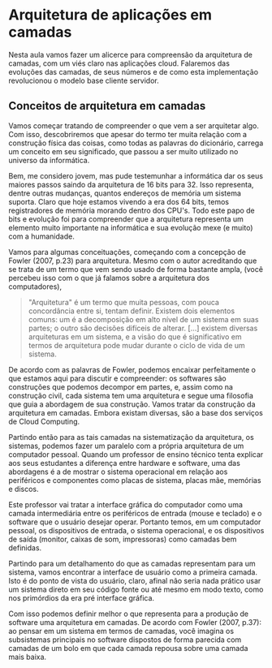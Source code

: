 # Arquitetura de aplicações em camadas

Nesta aula vamos fazer um alicerce para compreensão da arquitetura de camadas, com um viés claro nas aplicações cloud. Falaremos das evoluções das camadas, de seus números e de como esta implementação revolucionou o modelo base cliente servidor.

## Conceitos de arquitetura em camadas

Vamos começar tratando de compreender o que vem a ser arquitetar algo. Com isso, descobriremos que apesar do termo ter muita relação com a construção física das coisas, como todas as palavras do dicionário, carrega um conceito em seu significado, que passou a ser muito utilizado no universo da informática.

Bem, me considero jovem, mas pude testemunhar a informática dar os seus maiores passos saindo da arquitetura de 16 bits para 32. Isso representa, dentre outras mudanças, quantos endereços de memória um sistema suporta. Claro que hoje estamos vivendo a era dos 64 bits, temos registradores de memória morando dentro dos CPU's. Todo este papo de bits e evolução foi para compreender que a arquitetura representa um elemento muito importante na informática e sua evolução mexe (e muito) com a humanidade.

Vamos para algumas conceituações, começando com a concepção de Fowler (2007, p.23) para arquitetura. Mesmo com o autor acreditando que se trata de um termo que vem sendo usado de forma bastante ampla, (você percebeu isso com o que já falamos sobre a arquitetura dos computadores),

> "Arquitetura" é um termo que muita pessoas, com pouca concordância entre si, tentam definir. Existem dois elementos comuns: um é a decomposição em alto nível de um sistema em suas partes; o outro são decisões difíceis de alterar. [...] existem diversas arquiteturas em um sistema, e a visão do que é significativo em termos de arquitetura pode mudar durante o ciclo de vida de um sistema.

De acordo com as palavras de Fowler, podemos encaixar perfeitamente o que estamos aqui para discutir e compreender: os softwares são construções que podemos decompor em partes, e, assim como na construção civil, cada sistema tem uma arquitetura e segue uma filosofia que guia a abordagem de sua construção. Vamos tratar da construção da arquitetura em camadas. Embora existam diversas, são a base dos serviços de Cloud Computing.

Partindo então para as tais camadas na sistematização da arquitetura, os sistemas, podemos fazer um paralelo com a própria arquitetura de um computador pessoal. Quando um professor de ensino técnico tenta explicar aos seus estudantes a diferença entre hardware e software, uma das abordagens é a de mostrar o sistema operacional em relação aos periféricos e componentes como placas de sistema, placas mãe, memórias e discos.

Este professor vai tratar a interface gráfica do computador como uma camada intermediária entre os periféricos de entrada (mouse e teclado) e o software que o usuário desejar operar. Portanto temos, em um computador pessoal, os dispositivos de entrada, o sistema operacional, e os dispositivos de saída (monitor, caixas de som, impressoras) como camadas bem definidas.

Partindo para um detalhamento do que as camadas representam para um sistema, vamos encontrar a interface de usuário como a primeira camada. Isto é do ponto de vista do usuário, claro, afinal não seria nada prático usar um sistema direto em seu código fonte ou até mesmo em modo texto, como nos primórdios da era pré interface gráfica.

Com isso podemos definir melhor o que representa para a produção de software uma arquitetura em camadas. De acordo com Fowler (2007, p.37): ao pensar em um sistema em termos de camadas, você imagina os subsistemas principais no software dispostos de forma parecida com camadas de um bolo em que cada camada repousa sobre uma camada mais baixa.
